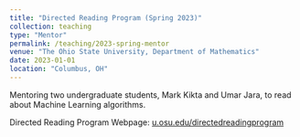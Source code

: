```yaml
---
title: "Directed Reading Program (Spring 2023)"
collection: teaching
type: "Mentor"
permalink: /teaching/2023-spring-mentor
venue: "The Ohio State University, Department of Mathematics"
date: 2023-01-01
location: "Columbus, OH"
---
```


Mentoring two undergraduate students, Mark Kikta and Umar Jara, to read about Machine Learning algorithms.

Directed Reading Program Webpage: [u.osu.edu/directedreadingprogram](https://u.osu.edu/directedreadingprogram/)
